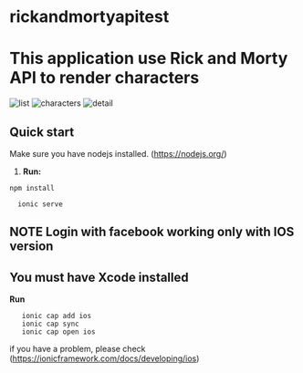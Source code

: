 # rickandmortyapitest

# This application use Rick and Morty API to render characters

![list](https://user-images.githubusercontent.com/61458587/154835017-25ff0ca7-2c37-483d-a621-824bcb0305b8.png)
![characters](https://user-images.githubusercontent.com/61458587/154835031-c24975ca-f6ad-4919-98be-5f92d7f159af.png)
![detail](https://user-images.githubusercontent.com/61458587/154835033-eaecf309-be52-4f7f-a4b7-61654fc5f493.png)

## Quick start

Make sure you have nodejs installed. (https://nodejs.org/)

1. **Run:**

```shell
npm install
```

```shell
  ionic serve
```

## NOTE Login with facebook working only with IOS version

## You must have Xcode installed

**Run**

```shell
   ionic cap add ios
   ionic cap sync
   ionic cap open ios
```

if you have a problem, please check (https://ionicframework.com/docs/developing/ios)
